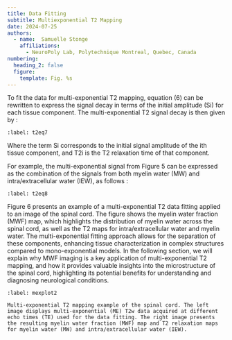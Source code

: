 ```yaml
---
title: Data Fitting
subtitle: Multiexponential T2 Mapping
date: 2024-07-25
authors:
  - name:  Samuelle Stonge
    affiliations:
      - NeuroPoly Lab, Polytechnique Montreal, Quebec, Canada
numbering:
  heading_2: false
  figure:
    template: Fig. %s
---
```


To fit the data for multi-exponential T2 mapping, equation (6) can be rewritten to express the signal decay in terms of the initial amplitude (Si) for each tissue component. The multi-exponential T2 signal decay is then given by :

```{figure} img/eq7.png
:label: t2eq7
```

Where the term Si corresponds to the initial signal amplitude of the ith tissue component, and T2i is the T2 relaxation time of that component. 

For example, the multi-exponential signal from Figure 5 can be expressed as the combination of the signals from both myelin water (MW) and intra/extracellular water (IEW), as follows :


```{figure} img/eq8.png
:label: t2eq8
```

Figure 6 presents an example of a multi-exponential T2 data fitting applied to an image of the spinal cord. The figure shows the myelin water fraction (MWF) map, which highlights the distribution of myelin water across the spinal cord, as well as the T2 maps for intra/extracellular water and myelin water. The multi-exponential fitting approach allows for the separation of these components, enhancing tissue characterization in complex structures compared to mono-exponential models. In the following section, we will explain why MWF imaging is a key application of multi-exponential T2 mapping, and how it provides valuable insights into the microstructure of the spinal cord, highlighting its potential benefits for understanding and diagnosing neurological conditions.  

```{figure} img/plot2.png
:label: mexplot2

Multi-exponential T2 mapping example of the spinal cord. The left image displays multi-exponential (ME) T2w data acquired at different echo times (TE) used for the data fitting. The right image presents the resulting myelin water fraction (MWF) map and T2 relaxation maps for myelin water (MW) and intra/extracellular water (IEW). 
```